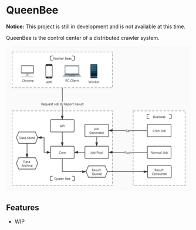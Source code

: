 # QueenBee

**Notice:** This project is still in development and is not available at this time.

QueenBee is the control center of a distributed crawler system.

![](.hugo/static/images/arch.jpg)

## Features

- WIP